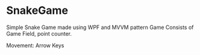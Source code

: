 # SnakeGame
Simple Snake Game made using WPF and MVVM pattern
Game Consists of Game Field, point counter.

Movement: Arrow Keys
